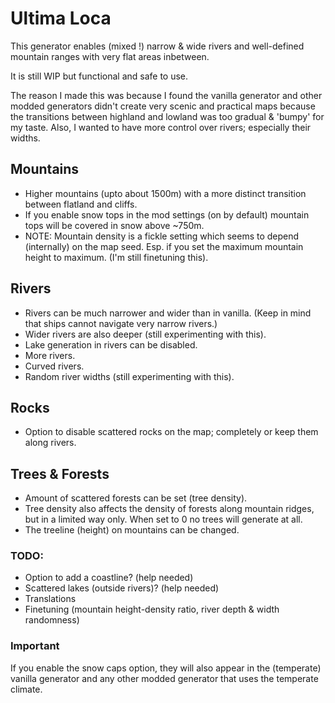 # Ultima Loca

This generator enables (mixed !) narrow & wide rivers and well-defined mountain ranges with very flat areas inbetween.

It is still WIP but functional and safe to use.

The reason I made this was because I found the vanilla generator and other modded generators didn't create very scenic and practical maps because the transitions between highland and lowland was too gradual & 'bumpy' for my taste. Also, I wanted to have more control over rivers; especially their widths.

## Mountains
- Higher mountains (upto about 1500m) with a more distinct transition between flatland and cliffs.
- If you enable snow tops in the mod settings (on by default) mountain tops will be covered in snow above ~750m.
- NOTE: Mountain density is a fickle setting which seems to depend (internally) on the map seed. Esp. if you set the maximum mountain height to maximum. (I'm still finetuning this).

## Rivers
- Rivers can be much narrower and wider than in vanilla. (Keep in mind that ships cannot navigate very narrow rivers.)
- Wider rivers are also deeper (still experimenting with this).
- Lake generation in rivers can be disabled.
- More rivers.
- Curved rivers.
- Random river widths (still experimenting with this).

## Rocks
- Option to disable scattered rocks on the map; completely or keep them along rivers.

## Trees & Forests
- Amount of scattered forests can be set (tree density).
- Tree density also affects the density of forests along mountain ridges, but in a limited way only. When set to 0 no trees will generate at all.
- The treeline (height) on mountains can be changed.

### TODO:
- Option to add a coastline? (help needed)
- Scattered lakes (outside rivers)? (help needed)
- Translations
- Finetuning (mountain height-density ratio, river depth & width randomness)

### Important
If you enable the snow caps option, they will also appear in the (temperate) vanilla generator and any other modded generator that uses the temperate climate.
